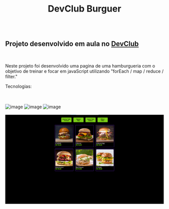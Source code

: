 <h1 align="center">DevClub Burguer</h1>
<br>
<br>
<h2>Projeto desenvolvido em aula no <a href="https://devclub.com.br">DevClub</a></h2>
<br>
<p>Neste projeto foi desenvolvido uma pagina de uma hamburgueria com o objetivo de treinar e focar em javaScript utilizando "forEach / map / reduce / filter." </p>
<p>Tecnologias:</p>
<br>
<br>
<img width="80" height="80" alt="image" src="https://github.com/user-attachments/assets/5ca20288-f920-4219-b0f7-d4a3e3bdd336" />
<img width="80" height="80" alt="image" src="https://github.com/user-attachments/assets/161aab81-d385-40f4-b899-58f3c4bc6306" />
<img width="80" height="80" alt="image" src="https://github.com/user-attachments/assets/b830d2a8-a201-4b00-b8ec-f937122d27fb" />
<br>
<br>
<img src="https://github.com/douglasfelipe83/Projeto-js3-burguer/blob/main/assets/printPage.png?raw=true" />
